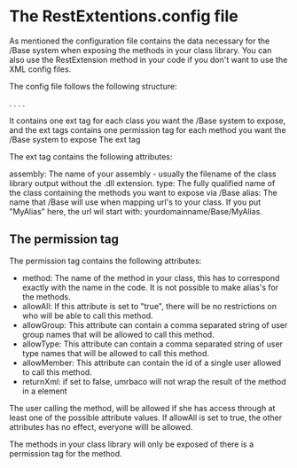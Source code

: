 # The RestExtentions.config file

As mentioned the configuration file contains the data necessary for the /Base system when exposing the methods in your class library.
You can also use the RestExtension method in your code if you don't want to use the XML config files.

The config file follows the following structure:

<RestExtensions>
  <ext assembly="" type="" alias="">
    <permission method="" returnXml="false/true" allowAll="true" allowGroup="" allowType="" allowMember="" />
    .
    .
    <permission />
  </ext>
  .
  .
  <ext></ext>
</RestExtensions>

It contains one ext tag for each class you want the /Base system to expose, and the ext tags contains one permission tag for each method you want the /Base system to expose
The ext tag

The ext tag contains the following attributes:

assembly: The name of your assembly - usually the filename of the class library output without the .dll extension. 
type: The fully qualified name of the class containing the methods you want to expose via /Base
alias: The name that /Base will use when mapping url's to your class. If you put "MyAlias" here, the url wil start with: yourdomainname/Base/MyAlias.

## The permission tag

The permission tag contains the following attributes:

*   method: The name of the method in your class, this has to correspond exactly with the name in the code. It is not possible to make  alias's for the methods.
*   allowAll: If this attribute is set to "true", there will be no restrictions on who will be able to call this method.
*   allowGroup: This attribute can contain a comma separated string of user group names that will be allowed to call this method.
*   allowType: This attribute can contain a comma separated string of user type names that will be allowed to call this method.
*   allowMember: This attribute can contain the id of a single user allowed to call this method.
*   returnXml: if set to false, umrbaco will not wrap the result of the method in a <value> element

The user calling the method, will be allowed if she has access through at least one of the possible attribute values. If allowAll is set to true, the other attributes has no effect, everyone willl be allowed. 

The methods in your class library will only be exposed of there is a permission tag for the method.